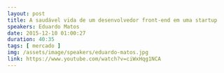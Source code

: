```yaml
---
layout: post
title: A saudável vida de um desenvolvedor front-end em uma startup
speakers: Eduardo Matos
date: 2015-12-10 01:00:27
duration: 40:35
tags: [ mercado ]
img: /assets/image/speakers/eduardo-matos.jpg
link: https://www.youtube.com/watch?v=ciWxHqg1NCA
---
```

